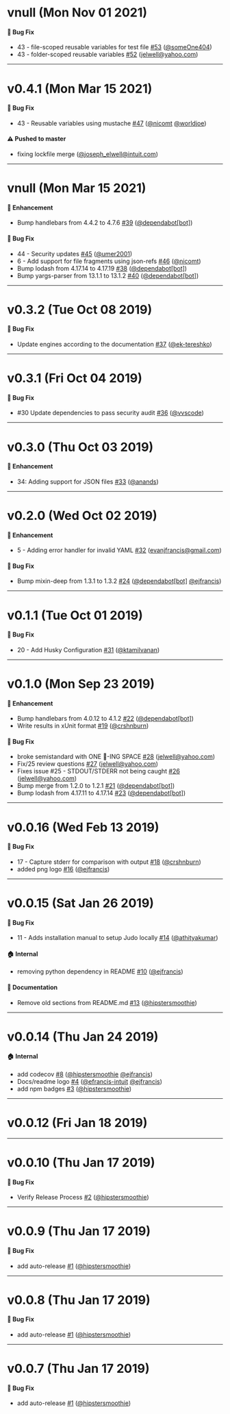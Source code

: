 # vnull (Mon Nov 01 2021)

#### 🐛  Bug Fix

- 43 - file-scoped reusable variables for test file [#53](https://github.com/intuit/judo/pull/53) ([@someOne404](https://github.com/someOne404))
- 43 - folder-scoped reusable variables [#52](https://github.com/intuit/judo/pull/52) (jelwell@yahoo.com)

---

# v0.4.1 (Mon Mar 15 2021)

#### 🐛  Bug Fix

- 43 - Reusable variables using mustache [#47](https://github.com/intuit/judo/pull/47) ([@nicomt](https://github.com/nicomt) [@worldjoe](https://github.com/worldjoe))

#### ⚠️  Pushed to master

- fixing lockfile merge
  ([@joseph_elwell@intuit.com](https://github.com/joseph_elwell@intuit.com))

---

# vnull (Mon Mar 15 2021)

#### 🚀  Enhancement

- Bump handlebars from 4.4.2 to 4.7.6 [#39](https://github.com/intuit/judo/pull/39) ([@dependabot[bot]](https://github.com/dependabot[bot]))

#### 🐛  Bug Fix

- 44 - Security updates [#45](https://github.com/intuit/judo/pull/45) ([@umer2001](https://github.com/umer2001))
- 6 - Add support for file fragments using json-refs [#46](https://github.com/intuit/judo/pull/46) ([@nicomt](https://github.com/nicomt))
- Bump lodash from 4.17.14 to 4.17.19 [#38](https://github.com/intuit/judo/pull/38) ([@dependabot[bot]](https://github.com/dependabot[bot]))
- Bump yargs-parser from 13.1.1 to 13.1.2 [#40](https://github.com/intuit/judo/pull/40) ([@dependabot[bot]](https://github.com/dependabot[bot]))

---

# v0.3.2 (Tue Oct 08 2019)

#### 🐛  Bug Fix

- Update engines according to the documentation [#37](https://github.com/intuit/judo/pull/37) ([@ek-tereshko](https://github.com/ek-tereshko))

---

# v0.3.1 (Fri Oct 04 2019)

#### 🐛  Bug Fix

- #30 Update dependencies to pass security audit [#36](https://github.com/intuit/judo/pull/36) ([@vvscode](https://github.com/vvscode))

---

# v0.3.0 (Thu Oct 03 2019)

#### 🚀  Enhancement

- 34: Adding support for JSON files [#33](https://github.com/intuit/judo/pull/33) ([@anands](https://github.com/anands))

---

# v0.2.0 (Wed Oct 02 2019)

#### 🚀  Enhancement

- 5 - Adding error handler for invalid YAML [#32](https://github.com/intuit/judo/pull/32) (evanjfrancis@gmail.com)

#### 🐛  Bug Fix

- Bump mixin-deep from 1.3.1 to 1.3.2 [#24](https://github.com/intuit/judo/pull/24) ([@dependabot[bot]](https://github.com/dependabot[bot]) [@ejfrancis](https://github.com/ejfrancis))

---

# v0.1.1 (Tue Oct 01 2019)

#### 🐛  Bug Fix

- 20 - Add Husky Configuration [#31](https://github.com/intuit/judo/pull/31) ([@ktamilvanan](https://github.com/ktamilvanan))

---

# v0.1.0 (Mon Sep 23 2019)

#### 🚀  Enhancement

- Bump handlebars from 4.0.12 to 4.1.2 [#22](https://github.com/intuit/judo/pull/22) ([@dependabot[bot]](https://github.com/dependabot[bot]))
- Write results in xUnit format [#19](https://github.com/intuit/judo/pull/19) ([@crshnburn](https://github.com/crshnburn))

#### 🐛  Bug Fix

- broke semistandard with ONE :poop:-ING SPACE [#28](https://github.com/intuit/judo/pull/28) (jelwell@yahoo.com)
- Fix/25 review questions [#27](https://github.com/intuit/judo/pull/27) (jelwell@yahoo.com)
- Fixes issue #25 - STDOUT/STDERR not being caught [#26](https://github.com/intuit/judo/pull/26) (jelwell@yahoo.com)
- Bump merge from 1.2.0 to 1.2.1 [#21](https://github.com/intuit/judo/pull/21) ([@dependabot[bot]](https://github.com/dependabot[bot]))
- Bump lodash from 4.17.11 to 4.17.14 [#23](https://github.com/intuit/judo/pull/23) ([@dependabot[bot]](https://github.com/dependabot[bot]))

---

# v0.0.16 (Wed Feb 13 2019)

#### 🐛  Bug Fix

- 17 - Capture stderr for comparison with output [#18](https://github.com/intuit/judo/pull/18) ([@crshnburn](https://github.com/crshnburn))
- added png logo [#16](https://github.com/intuit/judo/pull/16) ([@ejfrancis](https://github.com/ejfrancis))

---

# v0.0.15 (Sat Jan 26 2019)

#### 🐛  Bug Fix

- 11 - Adds installation manual to setup Judo locally [#14](https://github.com/intuit/judo/pull/14) ([@athityakumar](https://github.com/athityakumar))

#### 🏠  Internal

- removing python dependency in README [#10](https://github.com/intuit/judo/pull/10) ([@ejfrancis](https://github.com/ejfrancis))

#### 📝  Documentation

- Remove old sections from README.md [#13](https://github.com/intuit/judo/pull/13) ([@hipstersmoothie](https://github.com/hipstersmoothie))

---

# v0.0.14 (Thu Jan 24 2019)

#### 🏠  Internal

- add codecov [#8](https://github.com/intuit/judo/pull/8) ([@hipstersmoothie](https://github.com/hipstersmoothie) [@ejfrancis](https://github.com/ejfrancis))
- Docs/readme logo [#4](https://github.com/intuit/judo/pull/4) ([@efrancis-intuit](https://github.com/efrancis-intuit) [@ejfrancis](https://github.com/ejfrancis))
- add npm badges [#3](https://github.com/intuit/judo/pull/3) ([@hipstersmoothie](https://github.com/hipstersmoothie))

---

# v0.0.12 (Fri Jan 18 2019)



---

# v0.0.10 (Thu Jan 17 2019)

#### 🐛  Bug Fix

- Verify Release Process [#2](https://github.com/intuit/judo/pull/2) ([@hipstersmoothie](https://github.com/hipstersmoothie))

---

# v0.0.9 (Thu Jan 17 2019)

#### 🐛  Bug Fix

- add auto-release [#1](https://github.com/intuit/judo/pull/1) ([@hipstersmoothie](https://github.com/hipstersmoothie))

---

# v0.0.8 (Thu Jan 17 2019)

#### 🐛  Bug Fix

- add auto-release [#1](https://github.com/intuit/judo/pull/1) ([@hipstersmoothie](https://github.com/hipstersmoothie))

---

# v0.0.7 (Thu Jan 17 2019)

#### 🐛  Bug Fix

- add auto-release [#1](https://github.com/intuit/judo/pull/1) ([@hipstersmoothie](https://github.com/hipstersmoothie))